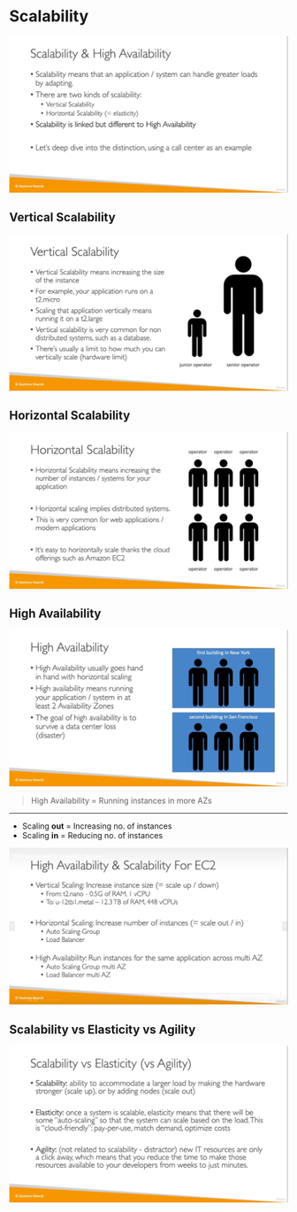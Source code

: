 # Scalability
![](img/one.png)   

## Vertical Scalability
![](img/v-scale.png)  

## Horizontal Scalability
![](img/h-scale.png)  

## High Availability
![](img/h-avail.png)  
> High Availability = Running instances in more AZs
___
* Scaling **out** = Increasing no. of instances
* Scaling **in** = Reducing no. of instances

![](img/two.png)  

## Scalability vs Elasticity vs Agility
![](img/three.png)  